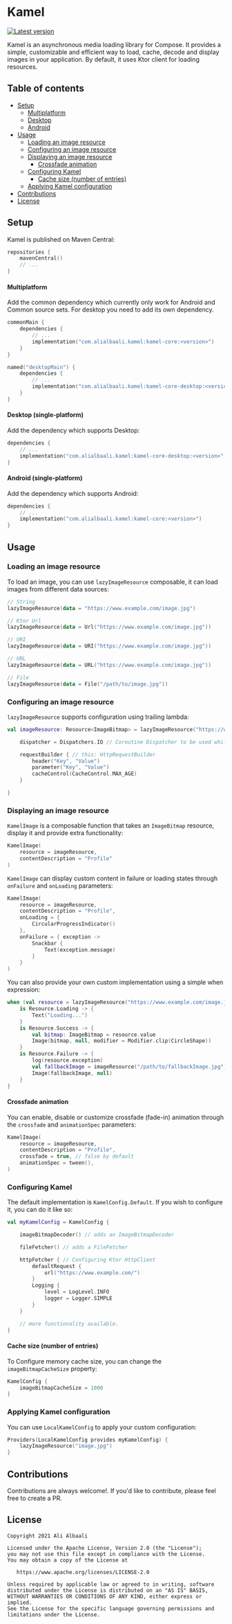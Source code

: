 # Kamel

[![Latest version](https://img.shields.io/github/tag/alialbaali/Kamel.svg?color=B2DFDB)](https://github.com/alialbaali/Kamel/releases)

Kamel is an asynchronous media loading library for Compose. It provides a simple, customizable and efficient way to load, cache, decode and display
images in your application. By default, it uses Ktor client for loading resources.

## Table of contents

- [Setup](#setup)
    - [Multiplatform](#multiplatform)
    - [Desktop](#desktop-single-platform)
    - [Android](#android-single-platform)   
- [Usage](#usage)
    - [Loading an image resource](#loading-an-image-resource)
    - [Configuring an image resource](#configuring-an-image-resource)
    - [Displaying an image resource](#displaying-an-image-resource)
        - [Crossfade animation](#crossfade-animation)
    - [Configuring Kamel](#configuring-kamel)
        - [Cache size (number of entries)](#cache-size-number-of-entries)
    - [Applying Kamel configuration](#applying-kamel-configuration)
- [Contributions](#contributions)
- [License](#license)

## Setup

Kamel is published on Maven Central:

```kotlin
repositories {
    mavenCentral()
    // ...
}
```

#### Multiplatform

Add the common dependency which currently only work for Android and Common source sets. For desktop you need to add its own dependency.

```kotlin
commonMain {
    dependencies {
        // ...
        implementation("com.alialbaali.kamel:kamel-core:<version>")
    }
}

named("desktopMain") {
    dependencies {
        // ...
        implementation("com.alialbaali.kamel:kamel-core-desktop:<version>")
    }
}

```

#### Desktop (single-platform)

Add the dependency which supports Desktop:

```kotlin
dependencies {
    // ...
    implementation("com.alialbaali.kamel:kamel-core-desktop:<version>")
}
```

#### Android (single-platform)

Add the dependency which supports Android:

```kotlin
dependencies {
    // ...
    implementation("com.alialbaali.kamel:kamel-core:<version>")
}
```

## Usage

### Loading an image resource

To load an image, you can use ```lazyImageResource``` composable, it can load images from different data sources:

```kotlin
// String
lazyImageResource(data = "https://www.example.com/image.jpg")

// Ktor Url
lazyImageResource(data = Url("https://www.example.com/image.jpg"))

// URI
lazyImageResource(data = URI("https://www.example.com/image.jpg"))

// URL
lazyImageResource(data = URL("https://www.example.com/image.jpg"))

// File
lazyImageResource(data = File("/path/to/image.jpg"))
```

### Configuring an image resource

```lazyImageResource``` supports configuration using trailing lambda:

```kotlin
val imageResource: Resource<ImageBitmap> = lazyImageResource("https://www.example.com/image.jpg") {

    dispatcher = Dispatchers.IO // Coroutine Dispatcher to be used while loading.

    requestBuilder { // this: HttpRequestBuilder
        header("Key", "Value")
        parameter("Key", "Value")
        cacheControl(CacheControl.MAX_AGE)
    }

}
```

### Displaying an image resource

```KamelImage``` is a composable function that takes an ```ImageBitmap``` resource, display it and provide extra functionality:

```kotlin
KamelImage(
    resource = imageResource,
    contentDescription = "Profile"
)
```

```KamelImage``` can display custom content in failure or loading states through ```onFailure``` and ```onLoading```
parameters:

```kotlin
KamelImage(
    resource = imageResource,
    contentDescription = "Profile",
    onLoading = {
        CircularProgressIndicator()
    },
    onFailure = { exception ->
        Snackbar {
            Text(exception.message)
        }
    }
)
```

You can also provide your own custom implementation using a simple when expression:

```kotlin
when (val resource = lazyImageResource("https://www.example.com/image.jpg")) {
    is Resource.Loading -> {
        Text("Loading...")
    }
    is Resource.Success -> {
        val bitmap: ImageBitmap = resource.value
        Image(bitmap, null, modifier = Modifier.clip(CircleShape))
    }
    is Resource.Failure -> {
        log(resource.exception)
        val fallbackImage = imageResource("/path/to/fallbackImage.jpg")
        Image(fallbackImage, null)
    }
}

```

#### Crossfade animation

You can enable, disable or customize crossfade (fade-in) animation through the ```crossfade``` and ```animationSpec```
parameters:

```kotlin
KamelImage(
    resource = imageResource,
    contentDescription = "Profile",
    crossfade = true, // false by default
    animationSpec = tween(),
)
```

### Configuring Kamel

The default implementation is ```KamelConfig.Default```. If you wish to configure it, you can do it like so:

```kotlin
val myKamelConfig = KamelConfig {

    imageBitmapDecoder() // adds an ImageBitmapDecoder

    fileFetcher() // adds a FileFetcher

    httpFetcher { // Configuring Ktor HttpClient
        defaultRequest {
            url("https://www.example.com/")
        }
        Logging {
            level = LogLevel.INFO
            logger = Logger.SIMPLE
        }
    }

    // more functionality available.
}

```

#### Cache size (number of entries)

To Configure memory cache size, you can change the ```imageBitmapCacheSize``` property:

```kotlin
KamelConfig {
    imageBitmapCacheSize = 1000
}
```

### Applying Kamel configuration

You can use ```LocalKamelConfig``` to apply your custom configuration:

```kotlin
Providers(LocalKamelConfig provides myKamelConfig) {
    lazyImageResource("image.jpg")
}
```

## Contributions

Contributions are always welcome!. If you'd like to contribute, please feel free to create a PR.

## License

```
Copyright 2021 Ali Albaali

Licensed under the Apache License, Version 2.0 (the "License");
you may not use this file except in compliance with the License.
You may obtain a copy of the License at

   https://www.apache.org/licenses/LICENSE-2.0

Unless required by applicable law or agreed to in writing, software
distributed under the License is distributed on an "AS IS" BASIS,
WITHOUT WARRANTIES OR CONDITIONS OF ANY KIND, either express or implied.
See the License for the specific language governing permissions and
limitations under the License.
```